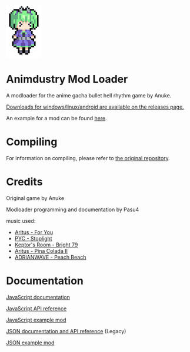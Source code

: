 ![](assets-raw/icon.png)

# Animdustry Mod Loader

A modloader for the anime gacha bullet hell rhythm game by Anuke.

[Downloads for windows/linux/android are available on the releases page.](https://github.com/Pasu4/animdustry/releases)

An example for a mod can be found [here](https://github.com/Pasu4/animdustry-mod-template).

# Compiling

For information on compiling, please refer to [the original repository](https://github.com/Anuken/animdustry/blob/master/README.md#compiling).

# Credits

Original game by Anuke

Modloader programming and documentation by Pasu4

music used:

- [Aritus - For You](https://soundcloud.com/aritusmusic/4you)
- [PYC - Stoplight](https://soundcloud.com/pycmusic/stoplight)
- [Keptor's Room - Bright 79](https://soundcloud.com/topazeclub/bright-79)
- [Aritus - Pina Colada II](https://soundcloud.com/aritusmusic/pina-colada-ii-final)
- [ADRIANWAVE - Peach Beach](https://soundcloud.com/adrianwave/peach-beach)

# Documentation

[JavaScript documentation](https://pasu4.github.io/animdustry/doc/doc_js.md)

[JavaScript API reference](https://pasu4.github.io/animdustry/doc/jsdoc/index.html)

[JavaScript example mod](https://github.com/Pasu4/animdustry-mod-template/)

[JSON documentation and API reference](https://pasu4.github.io/animdustry/doc/doc_json.md) (Legacy)

[JSON example mod](https://github.com/Pasu4/animdustry-mod-template/tree/legacy)
